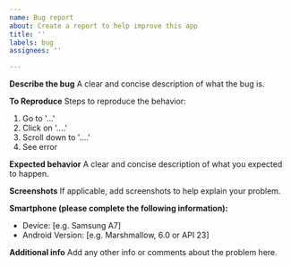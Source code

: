 ```yaml
---
name: Bug report
about: Create a report to help improve this app
title: ''
labels: bug
assignees: ''

---
```


**Describe the bug**
A clear and concise description of what the bug is.

**To Reproduce**
Steps to reproduce the behavior:
1. Go to '...'
2. Click on '....'
3. Scroll down to '....'
4. See error

**Expected behavior**
A clear and concise description of what you expected to happen.

**Screenshots**
If applicable, add screenshots to help explain your problem.

**Smartphone (please complete the following information):**
 - Device: [e.g. Samsung A7]
 - Android Version: [e.g. Marshmallow, 6.0 or API 23]

**Additional info**
Add any other info or comments about the problem here.
